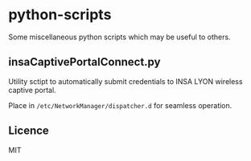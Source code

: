 python-scripts
==============
Some miscellaneous python scripts which may be useful to others.

insaCaptivePortalConnect.py
---------------------------
Utility sctipt to automatically submit credentials to INSA LYON wireless captive portal.

Place in `/etc/NetworkManager/dispatcher.d` for seamless operation.

Licence
-------
MIT
